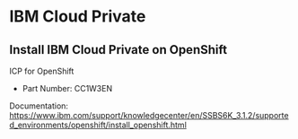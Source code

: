 # IBM Cloud Private

## Install IBM Cloud Private on OpenShift
ICP for OpenShift
* Part Number: CC1W3EN

Documentation: https://www.ibm.com/support/knowledgecenter/en/SSBS6K_3.1.2/supported_environments/openshift/install_openshift.html
